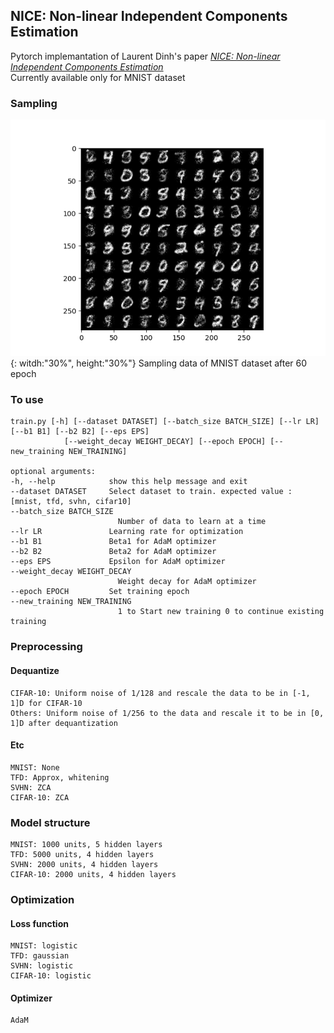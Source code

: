 ## NICE: Non-linear Independent Components Estimation
Pytorch implemantation of Laurent Dinh's paper [*NICE: Non-linear Independent Components Estimation*](https://arxiv.org/abs/1410.8516)  
Currently available only for MNIST dataset  


### Sampling
![mnist_sample](./img/mnist_sample.png){: witdh:"30%", height:"30%"}
Sampling data of MNIST dataset after 60 epoch  

### To use  
    train.py [-h] [--dataset DATASET] [--batch_size BATCH_SIZE] [--lr LR] [--b1 B1] [--b2 B2] [--eps EPS]
                [--weight_decay WEIGHT_DECAY] [--epoch EPOCH] [--new_training NEW_TRAINING]
              
    optional arguments:
    -h, --help            show this help message and exit
    --dataset DATASET     Select dataset to train. expected value : [mnist, tfd, svhn, cifar10]
    --batch_size BATCH_SIZE
                            Number of data to learn at a time
    --lr LR               Learning rate for optimization
    --b1 B1               Beta1 for AdaM optimizer
    --b2 B2               Beta2 for AdaM optimizer
    --eps EPS             Epsilon for AdaM optimizer
    --weight_decay WEIGHT_DECAY
                            Weight decay for AdaM optimizer
    --epoch EPOCH         Set training epoch
    --new_training NEW_TRAINING
                            1 to Start new training 0 to continue existing training

### Preprocessing
#### Dequantize
    CIFAR-10: Uniform noise of 1/128 and rescale the data to be in [-1, 1]D for CIFAR-10
    Others: Uniform noise of 1/256 to the data and rescale it to be in [0, 1]D after dequantization
#### Etc
    MNIST: None
    TFD: Approx, whitening
    SVHN: ZCA
    CIFAR-10: ZCA
### Model structure
    MNIST: 1000 units, 5 hidden layers
    TFD: 5000 units, 4 hidden layers
    SVHN: 2000 units, 4 hidden layers
    CIFAR-10: 2000 units, 4 hidden layers
### Optimization
  #### Loss function
    MNIST: logistic
    TFD: gaussian
    SVHN: logistic
    CIFAR-10: logistic
  #### Optimizer
    AdaM
